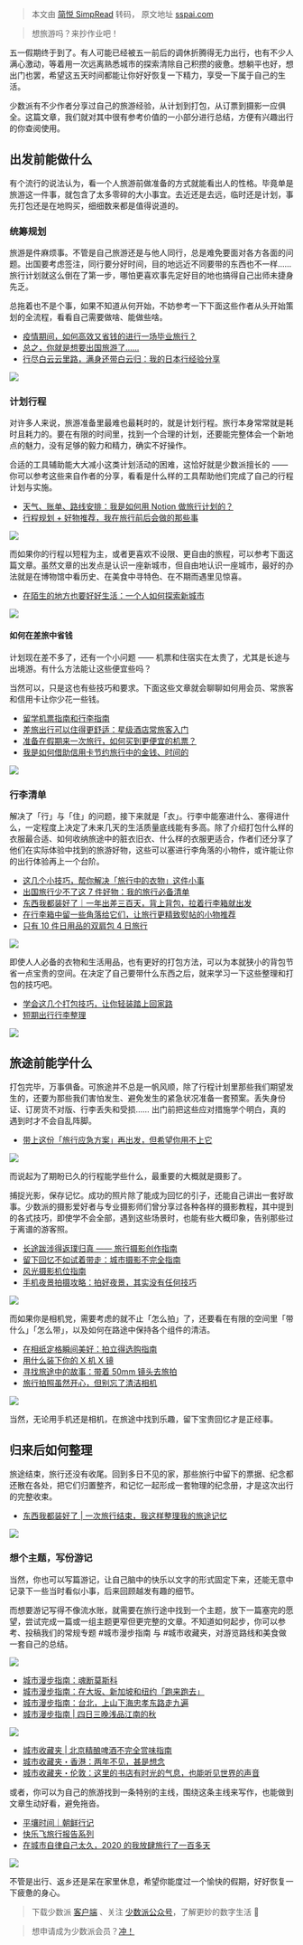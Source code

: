 > 本文由 [简悦 SimpRead](http://ksria.com/simpread/) 转码， 原文地址 [sspai.com](https://sspai.com/post/79502)

> 想旅游吗？来抄作业吧！

五一假期终于到了。有人可能已经被五一前后的调休折腾得无力出行，也有不少人满心激动，等着用一次远离熟悉城市的探索清除自己积攒的疲惫。想躺平也好，想出门也罢，希望这五天时间都能让你好好恢复一下精力，享受一下属于自己的生活。

少数派有不少作者分享过自己的旅游经验，从计划到打包，从订票到摄影一应俱全。这篇文章，我们就对其中很有参考价值的一小部分进行总结，方便有兴趣出行的你查阅使用。

出发前能做什么
-------

有个流行的说法认为，看一个人旅游前做准备的方式就能看出人的性格。毕竟单是旅游这一件事，就包含了太多零碎的大小事宜。去近还是去远，临时还是计划，事先打包还是在地购买，细细数来都是值得说道的。

### 统筹规划

旅游是件麻烦事。不管是自己旅游还是与他人同行，总是难免要面对各方各面的问题。出国要考虑签注，同行要分好时间，目的地远近不同要带的东西也不一样…… 旅行计划就这么倒在了第一步，哪怕更喜欢事先定好目的地也搞得自己出师未捷身先乏。

总拖着也不是个事，如果不知道从何开始，不妨参考一下下面这些作者从头开始策划的全流程，看看自己需要做啥、能做些啥。

*   [疫情期间，如何高效又省钱的进行一场毕业旅行？](https://sspai.com/post/61612)
*   [总之，你就是想要出国旅游了……](https://sspai.com/post/77127)
*   [行尽白云云里路，满身还带白云归：我的日本行经验分享](https://sspai.com/post/77549)

![](https://cdn.sspai.com/editor/u_/ch5jt1db34tfg8allvk0)

### 计划行程

对许多人来说，旅游准备里最难也最耗时的，就是计划行程。旅行本身常常就是耗时且耗力的。要在有限的时间里，找到一个合理的计划，还要能完整体会一个新地点的魅力，没有足够的毅力和精力，确实不好操作。

合适的工具辅助能大大减小这类计划活动的困难，这恰好就是少数派擅长的 —— 你可以参考这些来自作者的分享，看看是什么样的工具帮助他们完成了自己的行程计划与实施。

*   [天气、账单、路线安排：我是如何用 Notion 做旅行计划的？](https://sspai.com/post/77107)
*   [行程规划 + 好物推荐，我在旅行前后会做的那些事](https://sspai.com/post/56756)

![](https://cdn.sspai.com/editor/u_/ch5jt1lb34tfg8allvkg)

而如果你的行程以短程为主，或者更喜欢不设限、更自由的旅程，可以参考下面这篇文章。虽然文章的出发点是认识一座新城市，但自由地认识一座城市，最好的办法就是在博物馆中看历史、在美食中寻特色、在不期而遇里见惊喜。

*   [在陌生的地方也要好好生活：一个人如何探索新城市](https://sspai.com/post/70694)

![](https://cdn.sspai.com/editor/u_/ch5jt1tb34tfgc025c4g)

#### 如何在差旅中省钱

计划现在差不多了，还有一个小问题 —— 机票和住宿实在太贵了，尤其是长途与出境游。有什么方法能让这些便宜些吗？

当然可以，只是这也有些技巧和要求。下面这些文章就会聊聊如何用会员、常旅客和信用卡让你少花一些钱。

*   [留学机票指南和行李指南](https://sspai.com/post/44842)
*   [差旅出行可以住得更舒适：星级酒店常旅客入门](https://sspai.com/post/72199)
*   [准备在假期来一次旅行，如何买到更便宜的机票？](https://sspai.com/post/44189)
*   [我是如何借助信用卡节约旅行中的金钱、时间的](https://sspai.com/post/68036)

![](https://cdn.sspai.com/editor/u_/ch5jt25b34tfg8allvl0)

### 行李清单

解决了「行」与「住」的问题，接下来就是「衣」。行李中能塞进什么、塞得进什么，一定程度上决定了未来几天的生活质量底线能有多高。除了介绍打包什么样的衣服最合适、如何收纳旅途中的脏衣旧衣、什么样的衣服更适合，作者们还分享了他们在实际体验中找到的旅游好物，这些可以塞进行李角落的小物件，或许能让你的出行体验再上一个台阶。

*   [这几个小技巧，帮你解决「旅行中的衣物」这件小事](https://sspai.com/post/62919)
*   [出国旅行少不了这 7 件好物：我的旅行必备清单](https://sspai.com/post/78492)
*   [东西我都装好了｜一年出差三百天，背上背包，拉着行李箱就出发](https://sspai.com/post/66853)
*   [在行李箱中留一些角落给它们，让旅行更精致熨帖的小物推荐](https://sspai.com/post/62939)
*   [只有 10 件日用品的双肩包 4 日旅行](https://sspai.com/post/62907)

![](https://cdn.sspai.com/editor/u_/ch5jt2db34tfge4skd90)

即使人人必备的衣物和生活用品，也有更好的打包方法，可以为本就狭小的背包节省一点宝贵的空间。在决定了自己要带什么东西之后，就来学习一下这些整理和打包的技巧吧。

*   [学会这几个打包技巧，让你轻装踏上回家路](https://sspai.com/post/43205)
*   [短期出行行李整理](https://sspai.com/post/54265)

![](https://cdn.sspai.com/editor/u_/ch5jt2lb34tfg8allvlg)

旅途前能学什么
-------

打包完毕，万事俱备。可旅途并不总是一帆风顺，除了行程计划里那些我们期望发生的，还要为那些我们害怕发生、避免发生的紧急状况准备一套预案。丢失身份证、订房货不对版、行李丢失和受损…… 出门前把这些应对措施学个明白，真的遇到时才不会自乱阵脚。

*   [带上这份「旅行应急方案」再出发，但希望你用不上它](https://sspai.com/post/62995)

![](https://cdn.sspai.com/editor/u_/ch5jt2lb34tfgc025c50)

而说起为了期盼已久的行程能学些什么，最重要的大概就是摄影了。

捕捉光影，保存记忆。成功的照片除了能成为回忆的引子，还能自己讲出一套好故事。少数派的摄影爱好者与专业摄影师们曾分享过各种各样的摄影教程，其中提到的各式技巧，即使学不会全部，遇到这些场景时，也能有些大概印象，告别那些过于离谱的游客照。

*   [长途跋涉得返璞归真 —— 旅行摄影创作指南](https://sspai.com/prime/story/vol01-travel-photography)
*   [留下回忆不如试着带走：城市摄影不完全指南](https://sspai.com/post/70638)
*   [风光摄影机位指南](https://sspai.com/post/57906)
*   [手机夜景拍摄攻略：拍好夜景，其实没有任何技巧](https://sspai.com/post/58521)

![](https://cdn.sspai.com/editor/u_/ch5jt35b34tfgc025c5g)

而如果你是相机党，需要考虑的就不止「怎么拍」了，还要看在有限的空间里「带什么」「怎么带」，以及如何在路途中保持各个组件的清洁。

*   [在相纸定格瞬间美好：拍立得选购指南](https://sspai.com/post/77064)
*   [用什么装下你的 X 机 X 镜](https://sspai.com/post/75524)
*   [寻找旅途中的故事：带着 50mm 镜头去旅拍](https://sspai.com/post/66582)
*   [旅行拍照虽然开心，但别忘了清洁相机](https://sspai.com/post/68863)

![](https://cdn.sspai.com/editor/u_/ch5jt3db34tfg8allvmg)

当然，无论用手机还是相机，在旅途中找到乐趣，留下宝贵回忆才是正经事。

归来后如何整理
-------

旅途结束，旅行还没有收尾。回到多日不见的家，那些旅行中留下的票据、纪念都还散在各处，把它们归置整齐，和记忆一起形成一套物理的纪念册，才是这次出行的完整收束。

*   [东西我都装好了 | 一次旅行结束，我这样整理我的旅途记忆](https://sspai.com/post/66929)

![](https://cdn.sspai.com/editor/u_/ch5jt3lb34tfge4skd9g)

### 想个主题，写份游记

当然，你也可以写篇游记，让自己脑中的快乐以文字的形式固定下来，还能无意中记录下一些当时看似小事，后来回顾越发有趣的细节。

而想要游记写得不像流水账，就需要在旅行途中找到一个主题，放下一篇塞完的愿望，尝试完成一篇或一组主题更窄但更完整的文章。不知道如何起步，你可以参考、投稿我们的常规专题 #城市漫步指南 与 #城市收藏夹，对游览路线和美食做一套自己的总结。

![](https://cdn.sspai.com/editor/u_/ch5jt45b34tfge4skda0)

*   [城市漫步指南：魂断莫斯科](https://sspai.com/post/68415)
*   [城市漫步指南：在大坂、新加坡和纽约「跑来跑去」](https://sspai.com/post/70661)
*   [城市漫步指南：台北，上山下海忠孝东路走九遍](https://sspai.com/post/72651)
*   [城市漫步指南 | 四日三晚浅品江南的秋](https://sspai.com/post/75929)

![](https://cdn.sspai.com/editor/u_/ch5jt4db34tfgc025c60)

*   [城市收藏夹 | 北京精酿啤酒不完全赏味指南](https://sspai.com/post/68914)
*   [城市收藏夹・香港：两年不见，甚是想念](https://sspai.com/post/68195)
*   [城市收藏夹・伦敦：这里的书店有时光的气息，也能听见世界的声音](https://sspai.com/post/68033)

或者，你可以为自己的旅游找到一条特别的主线，围绕这条主线来写作，也能做到文章生动好看，避免拖沓。

*   [平壤时间｜朝鲜行记](https://sspai.com/post/58736)
*   [快乐飞旅行报告系列](https://sspai.com/post/67650)
*   [在城市自律自己太久，2020 的我放肆旅行了一百多天](https://sspai.com/post/65157)

![](https://cdn.sspai.com/editor/u_/ch5jt4lb34tfgc025c6g)

不管是出行、返乡还是呆在家里休息，希望你能度过一个愉快的假期，好好恢复一下疲惫的身心。

> 下载少数派 [客户端](https://sspai.com/page/client) 、关注 [少数派公众号](https://sspai.com/s/J71e)，了解更妙的数字生活 🍃

> 想申请成为少数派会员？[冲！](https://sspai.com/prime)